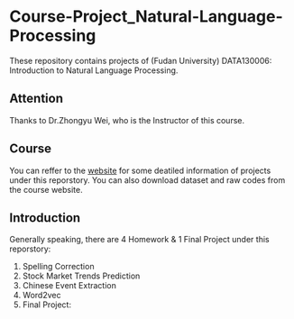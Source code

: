 # Course-Project_Natural-Language-Processing
These repository contains projects of (Fudan University) DATA130006: Introduction to Natural Language Processing. 

## Attention
Thanks to Dr.Zhongyu Wei, who is the Instructor of this course.

## Course 
You can reffer to the [website](http://www.sdspeople.fudan.edu.cn/zywei/DATA130006/index.html) for some deatiled information of projects under this reporstory. You can also download dataset and raw codes from the course website.

## Introduction
Generally speaking, there are 4 Homework & 1 Final Project under this reporstory:

1. Spelling Correction
2. Stock Market Trends Prediction
3. Chinese Event Extraction
4. Word2vec
5. Final Project:
